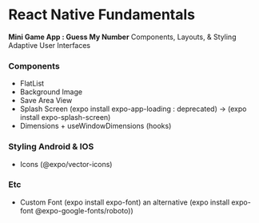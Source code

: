 # React Native Fundamentals

<b>Mini Game App : Guess My Number</b>
Components, Layouts, & Styling
Adaptive User Interfaces

### Components
- FlatList
- Background Image
- Save Area View
- Splash Screen (expo install expo-app-loading : deprecated) -> (expo install expo-splash-screen)
- Dimensions + useWindowDimensions (hooks)

### Styling Android & IOS
- Icons (@expo/vector-icons)

### Etc
- Custom Font (expo install expo-font) an alternative (expo install expo-font @expo-google-fonts/roboto)) 